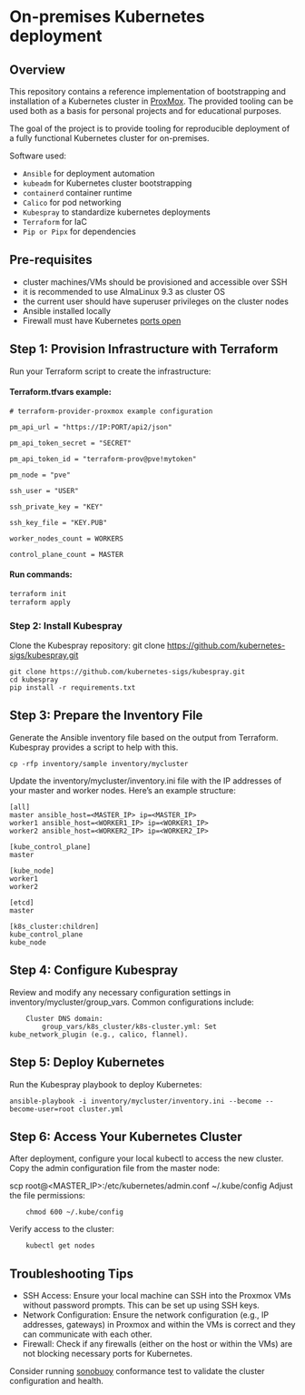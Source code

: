# On-premises Kubernetes deployment
## Overview
This repository contains a reference implementation of bootstrapping and installation
of a Kubernetes cluster in [ProxMox](https://www.proxmox.com/en/). The provided tooling can be used both as a basis
for personal projects and for educational purposes.

The goal of the project is to provide tooling for reproducible deployment of a fully
functional Kubernetes cluster for on-premises.

Software used:
* `Ansible` for deployment automation
* `kubeadm` for Kubernetes cluster bootstrapping
* `containerd` container runtime
* `Calico` for pod networking
* `Kubespray` to standardize kubernetes deployments
* `Terraform` for IaC
* `Pip or Pipx` for dependencies

## Pre-requisites
* cluster machines/VMs should be provisioned and accessible over SSH
* it is recommended to use AlmaLinux 9.3 as cluster OS
* the current user should have superuser privileges on the cluster nodes
* Ansible installed locally
* Firewall must have Kubernetes [ports open](https://kubernetes.io/docs/reference/networking/ports-and-protocols/)

## Step 1: Provision Infrastructure with Terraform

Run your Terraform script to create the infrastructure:
#### Terraform.tfvars example:
```
# terraform-provider-proxmox example configuration

pm_api_url = "https://IP:PORT/api2/json"

pm_api_token_secret = "SECRET"

pm_api_token_id = "terraform-prov@pve!mytoken"

pm_node = "pve"

ssh_user = "USER"

ssh_private_key = "KEY"

ssh_key_file = "KEY.PUB"

worker_nodes_count = WORKERS

control_plane_count = MASTER
```
#### Run commands:
```sh
terraform init
terraform apply
```
### Step 2: Install Kubespray

Clone the Kubespray repository:
git clone https://github.com/kubernetes-sigs/kubespray.git

```
git clone https://github.com/kubernetes-sigs/kubespray.git
cd kubespray
pip install -r requirements.txt
```
## Step 3: Prepare the Inventory File

Generate the Ansible inventory file based on the output from Terraform. Kubespray provides a script to help with this.
```
cp -rfp inventory/sample inventory/mycluster
```
Update the inventory/mycluster/inventory.ini file with the IP addresses of your master and worker nodes. Here’s an example structure:
```
[all]
master ansible_host=<MASTER_IP> ip=<MASTER_IP>
worker1 ansible_host=<WORKER1_IP> ip=<WORKER1_IP>
worker2 ansible_host=<WORKER2_IP> ip=<WORKER2_IP>

[kube_control_plane]
master

[kube_node]
worker1
worker2

[etcd]
master

[k8s_cluster:children]
kube_control_plane
kube_node
```
## Step 4: Configure Kubespray

Review and modify any necessary configuration settings in inventory/mycluster/group_vars. Common configurations include:
```
    Cluster DNS domain:
        group_vars/k8s_cluster/k8s-cluster.yml: Set kube_network_plugin (e.g., calico, flannel).
```
## Step 5: Deploy Kubernetes

Run the Kubespray playbook to deploy Kubernetes:
```
ansible-playbook -i inventory/mycluster/inventory.ini --become --become-user=root cluster.yml

```
## Step 6: Access Your Kubernetes Cluster

After deployment, configure your local kubectl to access the new cluster. Copy the admin configuration file from the master node:

scp root@<MASTER_IP>:/etc/kubernetes/admin.conf ~/.kube/config
Adjust the file permissions:
```
    chmod 600 ~/.kube/config
```
Verify access to the cluster:
```
    kubectl get nodes
```
## Troubleshooting Tips

* SSH Access: Ensure your local machine can SSH into the Proxmox VMs without password prompts. This can be set up using SSH keys.
* Network Configuration: Ensure the network configuration (e.g., IP addresses, gateways) in Proxmox and within the VMs is correct and they can communicate with each other.
* Firewall: Check if any firewalls (either on the host or within the VMs) are not blocking necessary ports for Kubernetes.

Consider running [sonobuoy](https://sonobuoy.io/) conformance test to validate the cluster configuration and health.